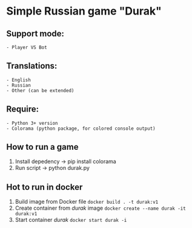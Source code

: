 # Simple Russian game "Durak"
## Support mode:
    - Player VS Bot
## Translations:
    - English
    - Russian
    - Other (can be extended)
## Require:
    - Python 3+ version
    - Colorama (python package, for colored console output)
## How to run a game
1. Install depedency -> pip install colorama
2. Run script -> python durak.py
## Hot to run in docker
1. Build image from Docker file `docker build . -t durak:v1`
2. Create container from *durak* image `docker create --name durak -it durak:v1`
3. Start container *durak* `docker start durak -i`
